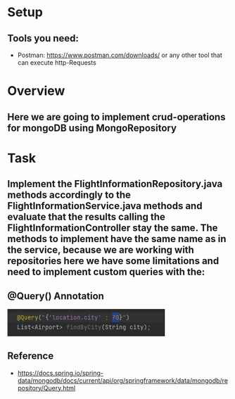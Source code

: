 # Setup

## Tools you need:
- Postman: https://www.postman.com/downloads/ or any other tool that can execute http-Requests

# Overview
## Here we are going to implement crud-operations for mongoDB using MongoRepository

# Task
## Implement the FlightInformationRepository.java methods accordingly to the FlightInformationService.java methods and evaluate that the results calling the FlightInformationController stay the same. The methods to implement have the same name as in the service, because we are working with repositories here we have some limitations and need to implement custom queries with the:

## @Query() Annotation
![img.png](img.png)
## Reference
- https://docs.spring.io/spring-data/mongodb/docs/current/api/org/springframework/data/mongodb/repository/Query.html
